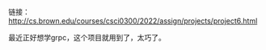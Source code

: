 链接：http://cs.brown.edu/courses/csci0300/2022/assign/projects/project6.html

最近正好想学grpc，这个项目就用到了，太巧了。

